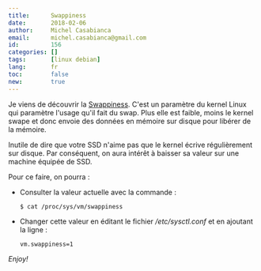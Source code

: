 ```yaml
---
title:      Swappiness
date:       2018-02-06
author:     Michel Casabianca
email:      michel.casabianca@gmail.com
id:         156
categories: []
tags:       [linux debian]
lang:       fr
toc:        false
new:        true
---
```


Je viens de découvrir la [Swappiness](https://en.wikipedia.org/wiki/Swappiness). C'est un paramètre du kernel Linux qui paramètre l'usage qu'il fait du swap. Plus elle est faible, moins le kernel swape et donc envoie des données en mémoire sur disque pour libérer de la mémoire.

<!--more-->

Inutile de dire que votre SSD n'aime pas que le kernel écrive régulièrement sur disque. Par conséquent, on aura intérêt à baisser sa valeur sur une machine équipée de SSD.

Pour ce faire, on pourra :

- Consulter la valeur actuelle avec la commande :

      $ cat /proc/sys/vm/swappiness

- Changer cette valeur en éditant le fichier */etc/sysctl.conf* et en ajoutant la ligne :

      vm.swappiness=1

*Enjoy!*
